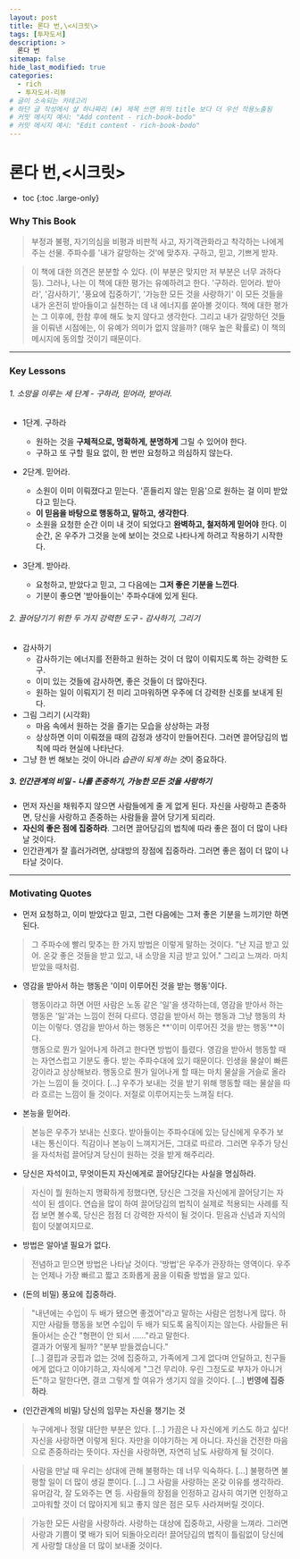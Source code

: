 ```yaml
---
layout: post
title: 론다 번,\<시크릿\>
tags: [투자도서]
description: >
  론다 번 
sitemap: false
hide_last_modified: true
categories:
  - rich
  - 투자도서-리뷰
# 글이 소속되는 카테고리  
# 하단 글 작성에서 샾 하나짜리 (#) 제목 쓰면 위의 title 보다 더 우선 적용노출됨  
# 커밋 메시지 예시: "Add content - rich-book-bodo"
# 커밋 메시지 예시: "Edit content - rich-book-bodo"
---
```


# 론다 번,\<시크릿\> 

* toc
{:toc .large-only}

### Why This Book
> 부정과 불평, 자기의심을 비평과 비판적 사고, 자기객관화라고 착각하는 나에게 주는 선물. 주파수를 '내가 갈망하는 것'에 맞추자. 구하고, 믿고, 기쁘게 받자.  

> 이 책에 대한 의견은 분분할 수 있다. (이 부분은 맞지만 저 부분은 너무 과하다 등). 그러나, 나는 이 책에 대한 평가는 유예하려고 한다. '구하라. 믿어라. 받아라', '감사하기', '풍요에 집중하기', '가능한 모든 것을 사랑하기' 이 모든 것들을 내가 온전히 받아들이고 실천하는 데 내 에너지를 쏟아볼 것이다. 책에 대한 평가는 그 이후에, 한참 후에 해도 늦지 않다고 생각한다. 그리고 내가 갈망하던 것들을 이뤄낸 시점에는, 이 유예가 의미가 없지 않을까? (매우 높은 확률로) 이 책의 메시지에 동의할 것이기 때문이다. 

---

### Key Lessons  

###### 1. 소망을 이루는 세 단계 - 구하라, 믿어라, 받아라.    
* 1단계. 구하라  
  - 원하는 것을 **구체적으로, 명확하게, 분명하게** 그릴 수 있어야 한다.  
  - 구하고 또 구할 필요 없이, 한 번만 요청하고 의심하지 않는다.  

* 2단계. 믿어라.  
  - 소원이 이미 이뤄졌다고 믿는다. '흔들리지 않는 믿음'으로 원하는 걸 이미 받았다고 믿는다. 
  - **이 믿음을 바탕으로 행동하고, 말하고, 생각한다**.   
  - 소원을 요청한 순간 이미 내 것이 되었다고 **완벽하고, 철저하게 믿어야** 한다. 이 순간, 온 우주가 그것을 눈에 보이는 것으로 나타나게 하려고 작용하기 시작한다.  

* 3단계. 받아라.  
  - 요청하고, 받았다고 믿고, 그 다음에는 **그저 좋은 기분을 느낀다**.
  - 기분이 좋으면 '받아들이는' 주파수대에 있게 된다.

###### 2. 끌어당기기 위한 두 가지 강력한 도구 - 감사하기, 그리기  
* 감사하기  
  - 감사하기는 에너지를 전환하고 원하는 것이 더 많이 이뤄지도록 하는 강력한 도구.  
  - 이미 있는 것들에 감사하면, 좋은 것들이 더 많아진다.  
  - 원하는 일이 이뤄지기 전 미리 고마워하면 우주에 더 강력한 신호를 보내게 된다. 
* 그림 그리기 (시각화)  
  - 마음 속에서 원하는 것을 즐기는 모습을 상상하는 과정  
  - 상상하면 이미 이뤄졌을 때의 감정과 생각이 만들어진다. 그러면 끌어당김의 법칙에 따라 현실에 나타난다. 
* 그냥 한 번 해보는 것이 아니라 *습관이 되게 하는 것*이 중요하다.  

##### 3. 인간관계의 비밀 - 나를 존중하기, 가능한 모든 것을 사랑하기
* 먼저 자신을 채워주지 않으면 사람들에게 줄 게 없게 된다. 자신을 사랑하고 존중하면, 당신을 사랑하고 존중하는 사람들을 끌어 당기게 되리라.  
* **자신의 좋은 점에 집중하라**. 그러면 끌어당김의 법칙에 따라 좋은 점이 더 많이 나타날 것이다.  
* 인간관계가 잘 흘러가려면, 상대방의 장점에 집중하라. 그러면 좋은 점이 더 많이 나타날 것이다. 

---

### Motivating Quotes
* 먼저 요청하고, 이미 받았다고 믿고, 그런 다음에는 그저 좋은 기분을 느끼기만 하면 된다. 
> 그 주파수에 빨리 맞추는 한 가지 방법은 이렇게 말하는 것이다. "난 지금 받고 있어. 온갖 좋은 것들을 받고 있고, 내 소망을 지금 받고 있어." 그리고 느껴라. 마치 받았을 때처럼.  

* 영감을 받아서 하는 행동은 '이미 이루어진 것을 받는 행동'이다. 
> 행동이라고 하면 어떤 사람은 노동 같은 '일'을 생각하는데, 영감을 받아서 하는 행동은 '일'과는 느낌이 전혀 다르다. 영감을 받아서 하는 행동과 그냥 행동의 차이는 이렇다. 영감을 받아서 하는 행동은 **'이미 이루어진 것을 받는 행동'**이다.  
행동으로 뭔가 일어나게 하려고 한다면 방법이 틀렸다. 영감을 받아서 행동할 때는 자연스럽고 기분도 좋다. 받는 주파수대에 있기 때문이다. 인생을 물살이 빠른 강이라고 상상해보라. 행동으로 뭔가 일어나게 할 때는 마치 물살을 거슬로 올라가는 느낌이 들 것이다. [...] 우주가 보내는 것을 받기 위해 행동할 때는 물살을 따라 흐르는 느낌이 들 것이다. 저절로 이루어지는듯 느껴질 터다.  

* 본능을 믿어라.  
> 본능은 우주가 보내는 신호다. 받아들이는 주파수대에 있는 당신에게 우주가 보내는 통신이다. 직감이나 본능이 느껴지거든, 그대로 따르라. 그러면 우주가 당신을 자석처럼 끌어당겨 당신이 원하는 것을 받게 해주리라.  

* 당신은 자석이고, 무엇이든지 자신에게로 끌어당긴다는 사실을 명심하라.  
> 자신이 뭘 원하는지 명확하게 정했다면, 당신은 그것을 자신에게 끌어당기는 자석이 된 셈이다. 연습을 많이 하여 끌어당김의 법칙이 실제로 적용되는 사례를 직접 보면 볼수록, 당신은 점점 더 강력한 자석이 될 것이다. 믿음과 신념과 지식의 힘이 덧붙여지므로.  

* 방법은 알아낼 필요가 없다.  
> 전념하고 믿으면 방법은 나타날 것이다. '방법'은 우주가 관장하는 영역이다. 우주는 언제나 가장 빠르고 짧고 조화롭게 꿈을 이뤄줄 방법을 알고 있다.  

* (돈의 비밀) 풍요에 집중하라.  
> "내년에는 수입이 두 배가 됐으면 좋겠어"라고 말하는 사람은 엄청나게 많다. 하지만 사람들 행동을 보면 수입이 두 배가 되도록 움직이지는 않는다. 사람들은 뒤돌아서는 순간 "형편이 안 되서 ......"라고 말한다.  
결과가 어떻게 될까? "분부 받들겠습니다."  
[...] 결핍과 궁핍과 없는 것에 집중하고, 가족에게 그게 없다며 안달하고, 친구들에게 없다고 이야기하고, 자식에게 "그건 무리야. 우린 그정도로 부자가 아니거든"하고 말한다면, 결코 그렇게 할 여유가 생기지 않을 것이다. [...] **번영에 집중하라**.  

* (인간관계의 비밀) 당신의 임무는 자신을 챙기는 것    
> 누구에게나 정말 대단한 부분은 있다. [...] 가끔은 나 자신에게 키스도 하고 싶다! 자신을 사랑하면 이렇게 된다. 자만을 이야기하는 게 아니다. 자신을 건전한 마음으로 존중하라는 뜻이다. 자신을 사랑하면, 자연히 남도 사랑하게 될 것이다.  

> 사람을 만날 때 우리는 상대에 관해 불평하는 데 너무 익숙하다. [...] 불평하면 불평할 일이 더 많이 생길 뿐이다. [...] 그 사람을 사랑하는 온갖 이유를 생각하라. 유머감각, 잘 도와주는 면 등. 사람들의 장점을 인정하고 감사히 여기면 인정하고 고마워할 것이 더 많아지게 되고 좋지 않은 점은 모두 사라져버릴 것이다.  

> 가능한 모든 사람을 사랑하라. 사랑하는 대상에 집중하고, 사랑을 느껴라. 그러면 사랑과 기쁨이 몇 배가 되어 되돌아오리라! 끌어당김의 법칙이 틀림없이 당신에게 사랑할 대상을 더 많이 보내줄 것이다. 

